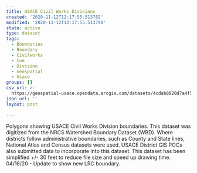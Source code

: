 ```yaml
---
title: USACE Civil Works Divisions
created: '2020-11-12T12:17:55.513782'
modified: '2020-11-12T12:17:55.513790'
state: active
type: dataset
tags:
  - Boundaries
  - Boundary
  - Civilworks
  - Coe
  - Division
  - Geospatial
  - Usace
groups: []
csv_url: >-
  https://geospatial-usace.opendata.arcgis.com/datasets/4cdab8820d7a4f58aaa003be63f059ac_0.csv?outSR=%7B%22latestWkid%22%3A4140%2C%22wkid%22%3A4140%7D
json_url: ''
layout: post

---
```

Polygons showing USACE Civil Works Division boundaries. This dataset was digitized from the NRCS Watershed Boundary Dataset (WBD). Where districts follow administrative boundaries, such as County and State lines, National Atlas and Census datasets were used. USACE District GIS POCs also submitted data to incorporate into this dataset. This dataset has been simplified +/- 30 feet to reduce file size and speed up drawing time. 04/16/20 - Update to show new LRC boundary.
